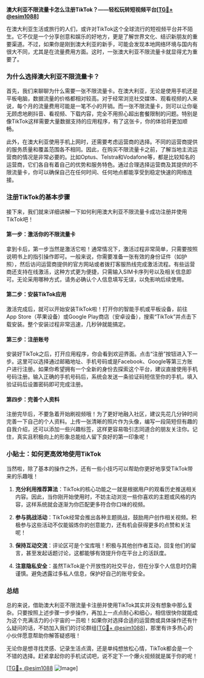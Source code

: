**澳大利亚不限流量卡怎么注册TikTok？——轻松玩转短视频平台[[TG💪+ @esim1088](https://t.me/s/esim1088)]**

在澳大利亚生活或旅行的人们，或许对TikTok这个全球流行的短视频平台并不陌生。它不仅是一个分享创意和娱乐的好地方，更是了解世界文化、结识新朋友的重要渠道。不过，如果你是刚到澳大利亚的新手，可能会发现本地网络环境与国内有很大不同，尤其是在流量费用方面。这时，一张澳大利亚不限流量卡就显得尤为重要了。

### 为什么选择澳大利亚不限流量卡？

首先，我们来聊聊为什么需要一张不限流量卡。在澳大利亚，无论是使用手机还是平板电脑，数据流量的价格都相对较高。对于经常浏览社交媒体、观看视频的人来说，每个月的流量费用可能是一笔不小的开销。而一张不限流量卡，则可以让你毫无顾虑地刷抖音、看视频、下载内容，完全不用担心超出套餐限制的问题。特别是像TikTok这样需要大量数据支持的应用程序，有了这张卡，你的体验将更加顺畅。

此外，在澳大利亚使用手机上网时，还需要考虑运营商的选择。不同的运营商提供的服务质量和覆盖范围各不相同。因此，在购买不限流量卡之前，了解当地主流运营商的情况是非常必要的。比如Optus、Telstra和Vodafone等，都是比较知名的运营商，它们各自有着自己的优势和服务特色。通过合理选择运营商及其提供的不限流量卡，你可以确保自己在任何时间、任何地点都能享受到稳定快速的网络连接。

### 注册TikTok的基本步骤

接下来，我们就来详细讲解一下如何利用澳大利亚不限流量卡成功注册并使用TikTok吧！

#### 第一步：激活你的不限流量卡

拿到卡后，第一步当然是激活它啦！通常情况下，激活过程非常简单，只需要按照说明书上的指引操作即可。一般来说，你需要准备一张有效的身份证件（如护照），然后访问运营商提供的官方网站或者拨打客服热线完成激活流程。有些运营商还支持在线激活，这种方式更为便捷，只需输入SIM卡序列号以及相关信息即可。无论采用哪种方式，请务必确认个人信息填写无误，以免影响后续使用。

#### 第二步：安装TikTok应用

激活完成后，就可以开始安装TikTok啦！打开你的智能手机或平板设备，前往App Store（苹果设备）或Google Play商店（安卓设备），搜索“TikTok”并点击下载安装。整个安装过程非常迅速，几秒钟就能搞定。

#### 第三步：注册账号

安装好TikTok之后，打开应用程序，你会看到欢迎界面。点击“注册”按钮进入下一步。这里可以选择通过邮箱地址、手机号码或是Facebook、Google等第三方账户进行注册。如果你希望拥有一个全新的身份去探索这个平台，建议直接使用手机号码注册。输入正确的手机号码后，系统会发送一条验证码短信至你的手机，填入验证码后设置密码即可完成注册。

#### 第四步：完善个人资料

注册完毕后，不要急着开始刷视频哦！为了更好地融入社区，建议先花几分钟时间完善一下自己的个人资料。上传一张清晰的照片作为头像，编写一段简短但有趣的自我介绍，还可以添加一些兴趣标签，这样更容易吸引志同道合的朋友关注你。记住，真实且积极向上的形象总能给人留下良好的第一印象呢！

### 小贴士：如何更高效地使用TikTok

当然啦，除了基本的操作之外，还有一些小技巧可以帮助你更好地享受TikTok带来的乐趣哦！

1. **充分利用推荐算法**：TikTok的核心功能之一就是根据用户的观看历史推送相关内容。因此，当你刚开始使用时，不妨主动浏览一些你喜欢的主题或风格的内容，这样系统就会逐渐为你匹配更多符合你口味的视频。
   
2. **参与挑战活动**：TikTok经常会推出各种主题挑战，鼓励用户创作相关视频。积极参与这些活动不仅能锻炼你的创意能力，还有机会获得更多的点赞和关注呢！

3. **保持互动交流**：评论区可是个宝库哦！积极与其他创作者互动，回复他们的留言，甚至发起话题讨论，这都能够有效提升你在平台上的活跃度。

4. **注意隐私安全**：虽然TikTok是个开放性的社交平台，但在分享个人信息时仍需谨慎。避免透露过多私人信息，保护好自己的账号安全。

### 总结

总的来说，借助澳大利亚不限流量卡注册并使用TikTok其实并没有想象中那么复杂。只要按照上述步骤一步步操作，再加上一点点耐心和细心，相信很快你就能成为这个充满活力的小宇宙的一员啦！如果你对选择合适的运营商或具体操作还有什么疑问的话，不妨加入我们的讨论群组[[TG💪+ @esim1088](https://t.me/s/esim1088)]，那里有许多热心的小伙伴愿意帮助你解答疑惑哦！

无论你是想寻找灵感、记录生活点滴，还是单纯想放松心情，TikTok都会是一个不错的选择。赶紧拿起你的手机试试吧，说不定下一个爆火视频就是属于你的呢！

[[TG💪+ @esim1088](https://t.me/s/esim1088) ![Image](https://i.postimg.cc/4NQfJmqS/Snipaste-2025-05-13-00-14-12.png)]